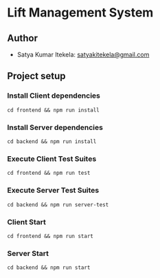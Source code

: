 # Lift Management System

## Author

* Satya Kumar Itekela: satyakitekela@gmail.com

## Project setup

### Install Client dependencies

```
cd frontend && npm run install
```

### Install Server dependencies

```
cd backend && npm run install
```

### Execute Client Test Suites
```
cd frontend && npm run test
```

### Execute Server Test Suites
```
cd backend && npm run server-test
```

### Client Start
```
cd frontend && npm run start
```

### Server Start    
```
cd backend && npm run start
```

